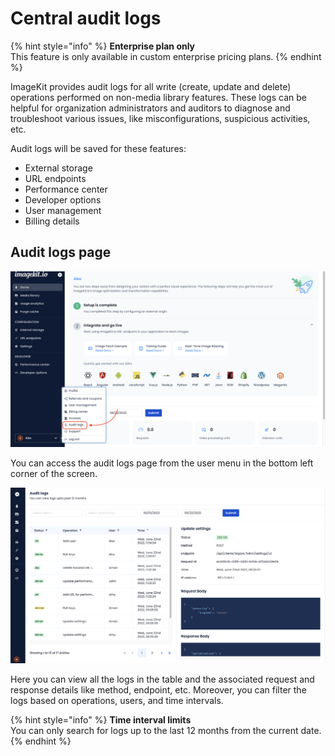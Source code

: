 # Central audit logs

{% hint style="info" %}
**Enterprise plan only**\
This feature is only available in custom enterprise pricing plans.
{% endhint %}

ImageKit provides audit logs for all write (create, update and delete) operations performed on non-media library features. These logs can be helpful for organization administrators and auditors to diagnose and troubleshoot various issues, like misconfigurations, suspicious activities, etc.

Audit logs will be saved for these features:
- External storage
- URL endpoints
- Performance center
- Developer options
- User management
- Billing details

## Audit logs page

![Audit logs option in user menu](<../.gitbook/assets/audit-logs-in-menu.png>)

You can access the audit logs page from the user menu in the bottom left corner of the screen.

![Audit logs section](<../.gitbook/assets/audit-logs-screen.png>)

Here you can view all the logs in the table and the associated request and response details like method, endpoint, etc. Moreover, you can filter the logs based on operations, users, and time intervals.

{% hint style="info" %}
**Time interval limits**\
You can only search for logs up to the last 12 months from the current date.
{% endhint %}
